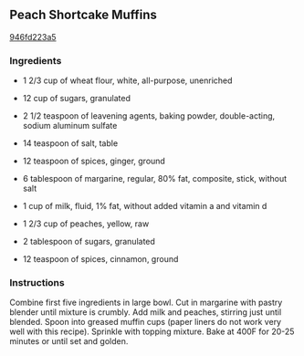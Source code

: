 ## Peach Shortcake Muffins

[946fd223a5](http://www.food.com/recipe/peach-shortcake-muffins-117392)

### Ingredients

 - 1 2/3 cup of wheat flour, white, all-purpose, unenriched

 - 12 cup of sugars, granulated

 - 2 1/2 teaspoon of leavening agents, baking powder, double-acting, sodium aluminum sulfate

 - 14 teaspoon of salt, table

 - 12 teaspoon of spices, ginger, ground

 - 6 tablespoon of margarine, regular, 80% fat, composite, stick, without salt

 - 1 cup of milk, fluid, 1% fat, without added vitamin a and vitamin d

 - 1 2/3 cup of peaches, yellow, raw

 - 2 tablespoon of sugars, granulated

 - 12 teaspoon of spices, cinnamon, ground

### Instructions

Combine first five ingredients in large bowl. Cut in margarine with pastry blender until mixture is crumbly. Add milk and peaches, stirring just until blended. Spoon into greased muffin cups (paper liners do not work very well with this recipe). Sprinkle with topping mixture. Bake at 400F for 20-25 minutes or until set and golden.